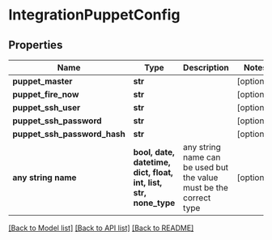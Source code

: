 # IntegrationPuppetConfig


## Properties
Name | Type | Description | Notes
------------ | ------------- | ------------- | -------------
**puppet_master** | **str** |  | [optional] 
**puppet_fire_now** | **str** |  | [optional] 
**puppet_ssh_user** | **str** |  | [optional] 
**puppet_ssh_password** | **str** |  | [optional] 
**puppet_ssh_password_hash** | **str** |  | [optional] 
**any string name** | **bool, date, datetime, dict, float, int, list, str, none_type** | any string name can be used but the value must be the correct type | [optional]

[[Back to Model list]](../README.md#documentation-for-models) [[Back to API list]](../README.md#documentation-for-api-endpoints) [[Back to README]](../README.md)


